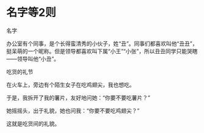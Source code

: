 # 名字等2则

名字 

办公室有个同事，是个长得蛮清秀的小伙子，姓“丑”。同事们都喜欢叫他“丑丑”，挺呆萌的一个昵称。但是领导都喜欢叫下属“小王”“小张”，所以丑丑同学只能哭瞎——领导叫他“小丑”。 

吃货的礼节 

在火车上，旁边有个陌生女子在吃鸡翅尖，我也想吃。 

于是，我拆开了我的薯片，友好地问她：“你要不要吃薯片？” 

她摇摇头，出于礼貌，她也问我：“你要不要吃鸡翅尖？” 

这就是吃货间的礼貌。